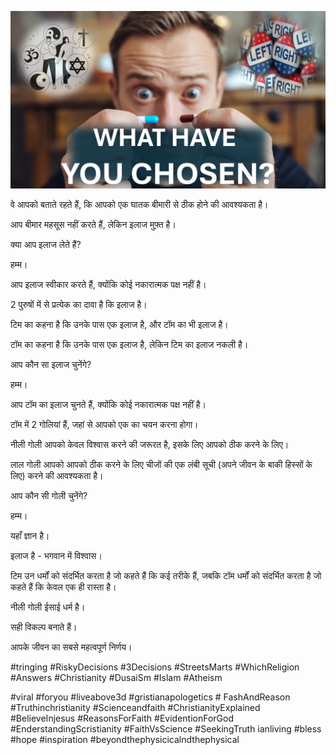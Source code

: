 ![Video cover image](../cover.jpg "cover photo")

वे आपको बताते रहते हैं, कि आपको एक घातक बीमारी से ठीक होने की आवश्यकता है।

आप बीमार महसूस नहीं करते हैं, लेकिन इलाज मुफ़्त है।

क्या आप इलाज लेते हैं?

हम्म।

आप इलाज स्वीकार करते हैं, क्योंकि कोई नकारात्मक पक्ष नहीं है।

2 पुरुषों में से प्रत्येक का दावा है कि इलाज है।

टिम का कहना है कि उनके पास एक इलाज है, और टॉम का भी इलाज है।

टॉम का कहना है कि उनके पास एक इलाज है, लेकिन टिम का इलाज नकली है।

आप कौन सा इलाज चुनेंगे?

हम्म।

आप टॉम का इलाज चुनते हैं, क्योंकि कोई नकारात्मक पक्ष नहीं है।

टॉम में 2 गोलियां हैं, जहां से आपको एक का चयन करना होगा।

नीली गोली आपको केवल विश्वास करने की जरूरत है, इसके लिए आपको ठीक करने के लिए।

लाल गोली आपको आपको ठीक करने के लिए चीजों की एक लंबी सूची (अपने जीवन के बाकी हिस्सों के लिए) करने की आवश्यकता है।

आप कौन सी गोली चुनेंगे?

हम्म।

यहाँ ज्ञान है।

इलाज है - भगवान में विश्वास।

टिम उन धर्मों को संदर्भित करता है जो कहते हैं कि कई तरीके हैं, जबकि टॉम धर्मों को संदर्भित करता है जो कहते हैं कि केवल एक ही रास्ता है।

नीली गोली ईसाई धर्म है।

सही विकल्प बनाते हैं।

आपके जीवन का सबसे महत्वपूर्ण निर्णय।

#tringing #RiskyDecisions #3Decisions #StreetsMarts #WhichReligion #Answers #Christianity #DusaiSm #Islam #Atheism

#viral #foryou #liveabove3d #gristianapologetics # FashAndReason #Truthinchristianity #Scienceandfaith #ChristianityExplained #BelieveInjesus #ReasonsForFaith #EvidentionForGod #EnderstandingScristianity #FaithVsScience #SeekingTruth ianliving #bless #hope #inspiration #beyondthephysicicalndthephysical